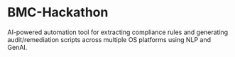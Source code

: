 # BMC-Hackathon
AI-powered automation tool for extracting compliance rules and generating audit/remediation scripts across multiple OS platforms using NLP and GenAI.
